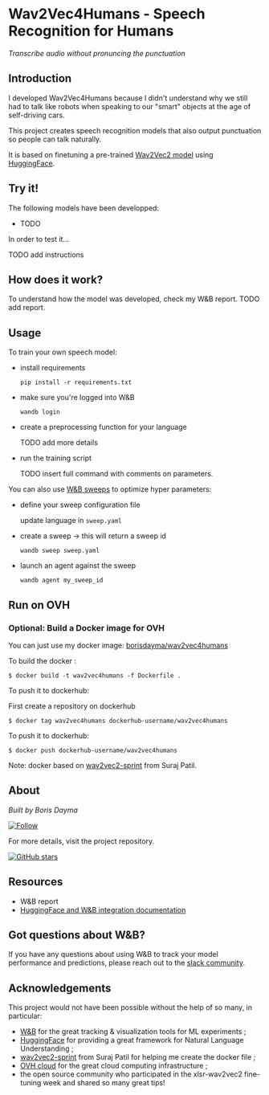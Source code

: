 # Wav2Vec4Humans - Speech Recognition for Humans

*Transcribe audio without pronuncing the punctuation*

## Introduction

I developed Wav2Vec4Humans because I didn't understand why we still had to talk like robots when speaking to our "smart" objects at the age of self-driving cars.

This project creates speech recognition models that also output punctuation so people can talk naturally.

It is based on finetuning a pre-trained [Wav2Vec2 model](https://arxiv.org/abs/2006.11477) using [HuggingFace](https://huggingface.co/).

## Try it!

The following models have been developped:

- TODO

In order to test it…

TODO add instructions

## How does it work?

To understand how the model was developed, check my W&B report. TODO add report.

## Usage

To train your own speech model:

* install requirements

  `pip install -r requirements.txt`

* make sure you're logged into W&B

  `wandb login`

* create a preprocessing function for your language

  TODO add more details

* run the training script

  TODO insert full command with comments on parameters.

You can also use [W&B sweeps](https://docs.wandb.ai/) to optimize hyper parameters:

* define your sweep configuration file

  update language in `sweep.yaml`

* create a sweep -> this will return a sweep id

  `wandb sweep sweep.yaml`

* launch an agent against the sweep

  `wandb agent my_sweep_id`

## Run on OVH

### Optional: Build a Docker image for OVH

You can just use my docker image: [borisdayma/wav2vec4humans](https://hub.docker.com/r/borisdayma/wav2vec4humans)

To build the docker :

```
$ docker build -t wav2vec4humans -f Dockerfile .
```

To push it to dockerhub:

First create a repository on dockerhub
```
$ docker tag wav2vec4humans dockerhub-username/wav2vec4humans
```

To push it to dockerhub:

```
$ docker push dockerhub-username/wav2vec4humans
```

Note: docker based on [wav2vec2-sprint](https://github.com/patil-suraj/wav2vec2-sprint) from Suraj Patil.

## About

*Built by Boris Dayma*

[![Follow](https://img.shields.io/twitter/follow/borisdayma?style=social)](https://twitter.com/intent/follow?screen_name=borisdayma)

For more details, visit the project repository.

[![GitHub stars](https://img.shields.io/github/stars/borisdayma/huggingtweets?style=social)](https://github.com/borisdayma/huggingtweets)

## Resources

* W&B report
* [HuggingFace and W&B integration documentation](https://docs.wandb.com/library/integrations/huggingface)

## Got questions about W&B?

If you have any questions about using W&B to track your model performance and predictions, please reach out to the [slack community](http://bit.ly/wandb-forum).

## Acknowledgements

This project would not have been possible without the help of so many, in particular:

* [W&B](http://docs.wandb.com/) for the great tracking & visualization tools for ML experiments ;
* [HuggingFace](https://huggingface.co/) for providing a great framework for Natural Language Understanding ;
* [wav2vec2-sprint](https://github.com/patil-suraj/wav2vec2-sprint) from Suraj Patil for helping me create the docker file ;
* [OVH cloud](https://www.ovh.com/) for the great cloud computing infrastructure ;
* the open source community who participated in the xlsr-wav2vec2 fine-tuning week and shared so many great tips!
